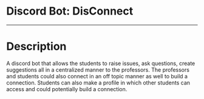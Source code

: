 Discord Bot: DisConnect<a name="TOP"></a>
===================

- - - - 
# Description #

A discord bot that allows the students to raise issues, ask questions, create suggestions all in a centralized manner to the professors. The professors and students could also connect in an off topic manner as well to build a connection. Students can also make a profile in which other students can access and could potentially build a connection.

